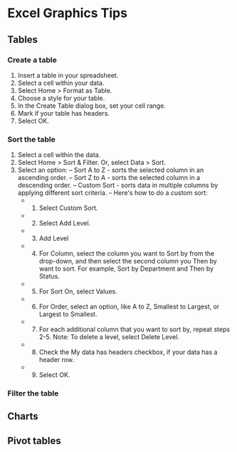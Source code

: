 # Excel Graphics Tips

## Tables

### Create a table

1. Insert a table in your spreadsheet.
2. Select a cell within your data.
3. Select Home > Format as Table.
4. Choose a style for your table.
5. In the Create Table dialog box, set your cell range.
6. Mark if your table has headers.
7. Select OK.

### Sort the table

1. Select a cell within the data.
2. Select Home > Sort & Filter. Or, select Data > Sort.
3. Select an option:
   – Sort A to Z - sorts the selected column in an ascending order.
   – Sort Z to A - sorts the selected column in a descending order.
   – Custom Sort - sorts data in multiple columns by applying different sort criteria.
     – Here's how to do a custom sort:
     - 1. Select Custom Sort.
     - 2. Select Add Level.
     - 3. Add Level
     - 4. For Column, select the column you want to Sort by from the drop-down, and then select the second column you Then by want to sort. For example, Sort by Department and Then by Status.
     - 5. For Sort On, select Values.
     - 6. For Order, select an option, like A to Z, Smallest to Largest, or Largest to Smallest.
     - 7. For each additional column that you want to sort by, repeat steps 2-5. Note: To delete a level, select Delete Level.
     - 8. Check the My data has headers checkbox, if your data has a header row.
     - 9. Select OK.

### Filter the table



## Charts

## Pivot tables
